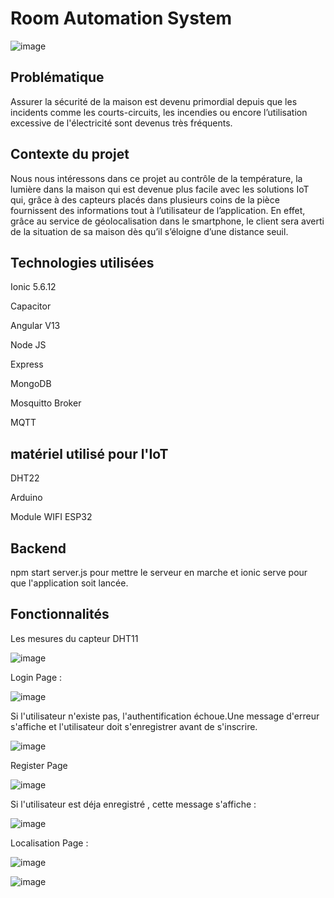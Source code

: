 # Room Automation System 

![image](https://user-images.githubusercontent.com/69841466/148640357-37b54e81-23ac-4704-8204-ecd4854abe89.png)



## Problématique
Assurer la sécurité de la maison est devenu primordial depuis que les incidents comme les
courts-circuits, les incendies ou encore l’utilisation excessive de l'électricité sont devenus très
fréquents.
## Contexte du projet 
Nous nous intéressons dans ce projet au contrôle de la température, la lumière dans la maison
qui est devenue plus facile avec les solutions IoT qui, grâce à des capteurs placés dans
plusieurs coins de la pièce fournissent des informations tout à l’utilisateur de l’application.
En effet, grâce au service de géolocalisation dans le smartphone, le client sera averti de la
situation de sa maison dès qu’il s’éloigne d’une distance seuil.
## Technologies utilisées
Ionic 5.6.12

Capacitor

Angular V13

Node JS 

Express

MongoDB

Mosquitto Broker

MQTT
## matériel utilisé pour l'IoT
DHT22

Arduino

Module WIFI ESP32

## Backend
npm start server.js pour mettre le serveur en marche et ionic serve pour que l'application soit lancée.



## Fonctionnalités 

Les mesures du capteur DHT11

![image](https://user-images.githubusercontent.com/69841466/148639846-d106c8b0-1612-40c5-9388-f21a8f6939bb.png)

Login Page :



![image](https://user-images.githubusercontent.com/57712621/148639987-cce8a59e-4067-42f3-9882-f7f219835cbf.png)

Si l'utilisateur n'existe pas, l'authentification échoue.Une message d'erreur s'affiche et l'utilisateur doit s'enregistrer avant de s'inscrire.

![image](https://user-images.githubusercontent.com/69841466/148640269-40f942f0-cc2b-4829-b947-e3214c0b8dd6.png)


Register Page

![image](https://user-images.githubusercontent.com/57712621/148640041-4406eb4d-9c1f-4eb7-a93e-040973951e8c.png)

Si l'utilisateur est déja enregistré , cette message s'affiche :

![image](https://user-images.githubusercontent.com/69841466/148640307-84d36e27-8909-4c8d-8def-8ee343ba7b97.png)


Localisation Page :

![image](https://user-images.githubusercontent.com/69841466/148640154-fea76b93-de5e-48f9-9508-12a00143c7d9.png)


![image](https://user-images.githubusercontent.com/69841466/148640175-a5969e90-8570-45b9-9d0a-8b4e9c4cd6e8.png)






